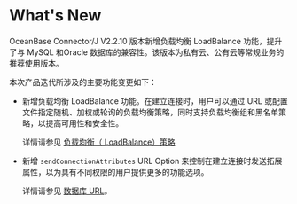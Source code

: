 # What's New 

OceanBase Connector/J V2.2.10 版本新增负载均衡 LoadBalance 功能，提升了与 MySQL 和Oracle 数据库的兼容性。该版本为私有云、公有云等常规业务的推荐使用版本。

本次产品迭代所涉及的主要功能变更如下：

* 新增负载均衡 LoadBalance 功能。在建立连接时，用户可以通过 URL 或配置文件指定随机、加权或轮询的负载均衡策略，同时支持负载均衡组和黑名单策略，以提高可用性和安全性。

  详情请参见 [负载均衡（ LoadBalance）策略](3.user-guide/11.failover-and-load-balancing-1/2.load-balancing-policy.md)
  
* 新增 `sendConnectionAttributes` URL Option 来控制在建立连接时发送拓展属性，以为具有不同权限的用户提供更多的功能选项。

  详情请参见 [数据库 URL](../3.user-guide/2.data-source-and-url/4.database-url.md)。
  



